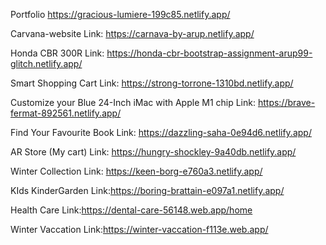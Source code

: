 Portfolio
https://gracious-lumiere-199c85.netlify.app/

Carvana-website
Link: https://carnava-by-arup.netlify.app/

Honda CBR 300R
Link: https://honda-cbr-bootstrap-assignment-arup99-glitch.netlify.app/

Smart Shopping Cart
Link: https://strong-torrone-1310bd.netlify.app/

Customize your Blue 24-Inch iMac with Apple M1 chip
Link: https://brave-fermat-892561.netlify.app/

Find Your Favourite Book
Link: https://dazzling-saha-0e94d6.netlify.app/

AR Store (My cart)
Link: https://hungry-shockley-9a40db.netlify.app/

Winter Collection
Link: https://keen-borg-e760a3.netlify.app/

KIds KinderGarden
Link:https://boring-brattain-e097a1.netlify.app/

Health Care
Link:https://dental-care-56148.web.app/home

Winter Vaccation
Link:https://winter-vaccation-f113e.web.app/
